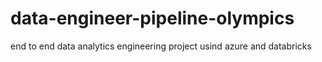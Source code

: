 # data-engineer-pipeline-olympics
end to end data analytics engineering project usind azure and databricks

